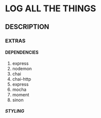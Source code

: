 # LOG ALL THE THINGS

## DESCRIPTION

### EXTRAS

#### DEPENDENCIES

1. express
2. nodemon
3. chai
4. chai-http
5. express
6. mocha
7. moment
8. sinon

##### STYLING